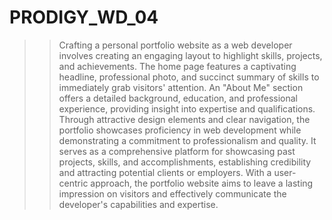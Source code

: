 # PRODIGY_WD_04
>> Crafting a personal portfolio website as a web developer involves creating an engaging layout to highlight skills, projects, and achievements.
>> The home page features a captivating headline, professional photo, and succinct summary of skills to immediately grab visitors' attention. 
>> An "About Me" section offers a detailed background, education, and professional experience, providing insight into expertise and qualifications. 
>> Through attractive design elements and clear navigation, the portfolio showcases proficiency in web development while demonstrating a commitment to professionalism and quality. 
>> It serves as a comprehensive platform for showcasing past projects, skills, and accomplishments, establishing credibility and attracting potential clients or employers. 
>> With a user-centric approach, the portfolio website aims to leave a lasting impression on visitors and effectively communicate the developer's capabilities and expertise.

